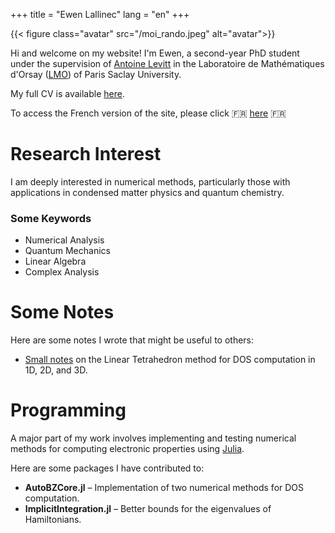 +++
title = "Ewen Lallinec"
lang = "en"
+++

{{< figure class="avatar" src="/moi_rando.jpeg" alt="avatar">}}

Hi and welcome on my website! I'm Ewen, a second-year PhD student under the supervision of [Antoine Levitt](https://www.imo.universite-paris-saclay.fr/~antoine.levitt/) in the Laboratoire de Mathématiques d'Orsay ([LMO](https://www.imo.universite-paris-saclay.fr/fr/)) of Paris Saclay University. 

My full CV is available [here](/en/cven.pdf).

To access the French version of the site, please click 🇫🇷 [here](/fr) 🇫🇷

# Research Interest
I am deeply interested in numerical methods, particularly those with applications in condensed matter physics and quantum chemistry. 

### Some Keywords
* Numerical Analysis
* Quantum Mechanics
* Linear Algebra
* Complex Analysis

# Some Notes
Here are some notes I wrote that might be useful to others:
* [Small notes](/lt.pdf) on the Linear Tetrahedron method for DOS computation in 1D, 2D, and 3D.

# Programming
A major part of my work involves implementing and testing numerical methods for computing electronic properties using [Julia](https://julialang.org/).

Here are some packages I have contributed to:
* **AutoBZCore.jl** – Implementation of two numerical methods for DOS computation.
* **ImplicitIntegration.jl** – Better bounds for the eigenvalues of Hamiltonians.

